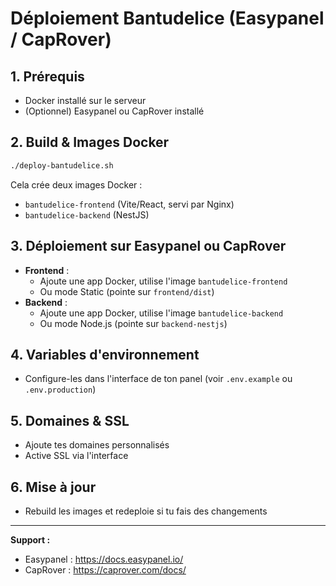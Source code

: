 # Déploiement Bantudelice (Easypanel / CapRover)

## 1. Prérequis
- Docker installé sur le serveur
- (Optionnel) Easypanel ou CapRover installé

## 2. Build & Images Docker
```bash
./deploy-bantudelice.sh
```
Cela crée deux images Docker :
- `bantudelice-frontend` (Vite/React, servi par Nginx)
- `bantudelice-backend` (NestJS)

## 3. Déploiement sur Easypanel ou CapRover
- **Frontend** :
  - Ajoute une app Docker, utilise l'image `bantudelice-frontend`
  - Ou mode Static (pointe sur `frontend/dist`)
- **Backend** :
  - Ajoute une app Docker, utilise l'image `bantudelice-backend`
  - Ou mode Node.js (pointe sur `backend-nestjs`)

## 4. Variables d'environnement
- Configure-les dans l'interface de ton panel (voir `.env.example` ou `.env.production`)

## 5. Domaines & SSL
- Ajoute tes domaines personnalisés
- Active SSL via l'interface

## 6. Mise à jour
- Rebuild les images et redeploie si tu fais des changements

---

**Support :**
- Easypanel : https://docs.easypanel.io/
- CapRover : https://caprover.com/docs/ 